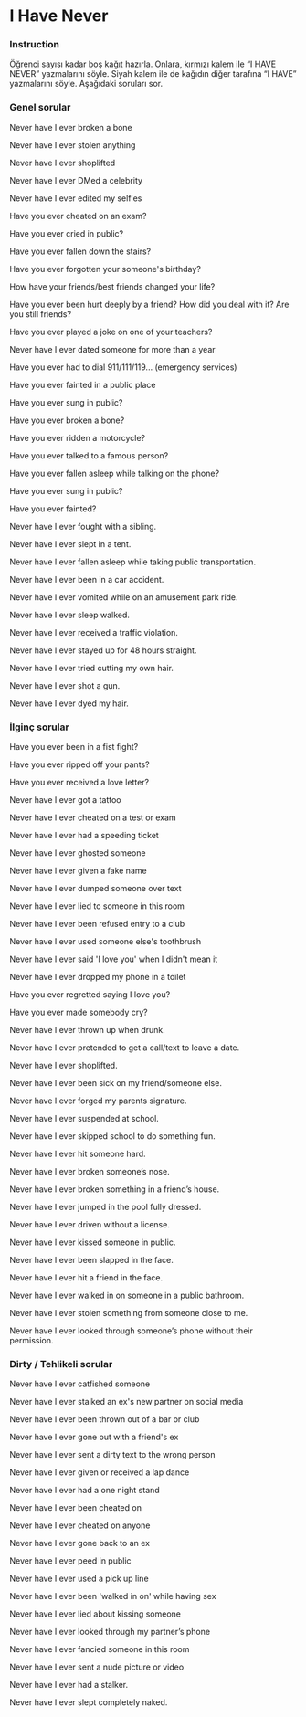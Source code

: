 # I Have Never

### Instruction

Öğrenci sayısı kadar boş kağıt hazırla. Onlara, kırmızı kalem ile “I HAVE NEVER” yazmalarını söyle. Siyah kalem ile de kağıdın diğer tarafına “I HAVE” yazmalarını söyle. Aşağıdaki soruları sor.

### Genel sorular

Never have I ever broken a bone

Never have I ever stolen anything

Never have I ever shoplifted

Never have I ever DMed a celebrity

Never have I ever edited my selfies

Have you ever cheated on an exam?

Have you ever cried in public?

Have you ever fallen down the stairs?

Have you ever forgotten your someone's birthday?

How have your friends/best friends changed your life?

Have you ever been hurt deeply by a friend? How did you deal with it? Are you still friends?

Have you ever played a joke on one of your teachers?

Never have I ever dated someone for more than a year

Have you ever had to dial 911/111/119... (emergency services)

Have you ever fainted in a public place

Have you ever sung in public?

Have you ever broken a bone?

Have you ever ridden a motorcycle?

Have you ever talked to a famous person?

Have you ever fallen asleep while talking on the phone?

Have you ever sung in public?

Have you ever fainted?

Never have I ever fought with a sibling.

Never have I ever slept in a tent.

Never have I ever fallen asleep while taking public transportation.

Never have I ever been in a car accident.

Never have I ever vomited while on an amusement park ride.

Never have I ever sleep walked.

Never have I ever received a traffic violation.

Never have I ever stayed up for 48 hours straight.

Never have I ever tried cutting my own hair.

Never have I ever shot a gun.

Never have I ever dyed my hair.

### İlginç sorular

Have you ever been in a fist fight?

Have you ever ripped off your pants?

Have you ever received a love letter?

Never have I ever got a tattoo

Never have I ever cheated on a test or exam

Never have I ever had a speeding ticket

Never have I ever ghosted someone

Never have I ever given a fake name

Never have I ever dumped someone over text

Never have I ever lied to someone in this room

Never have I ever been refused entry to a club

Never have I ever used someone else's toothbrush

Never have I ever said 'I love you' when I didn't mean it

Never have I ever dropped my phone in a toilet

Have you ever regretted saying I love you?

Have you ever made somebody cry?

Never have I ever thrown up when drunk.

Never have I ever pretended to get a call/text to leave a date.

Never have I ever shoplifted.

Never have I ever been sick on my friend/someone else.

Never have I ever forged my parents signature.

Never have I ever suspended at school.

Never have I ever skipped school to do something fun.

Never have I ever hit someone hard.

Never have I ever broken someone’s nose.

Never have I ever broken something in a friend’s house.

Never have I ever jumped in the pool fully dressed.

Never have I ever driven without a license.

Never have I ever kissed someone in public.

Never have I ever been slapped in the face.

Never have I ever hit a friend in the face.

Never have I ever walked in on someone in a public bathroom.

Never have I ever stolen something from someone close to me.

Never have I ever looked through someone’s phone without their permission.

### Dirty / Tehlikeli sorular

Never have I ever catfished someone

Never have I ever stalked an ex's new partner on social media

Never have I ever been thrown out of a bar or club

Never have I ever gone out with a friend's ex

Never have I ever sent a dirty text to the wrong person

Never have I ever given or received a lap dance

Never have I ever had a one night stand

Never have I ever been cheated on

Never have I ever cheated on anyone

Never have I ever gone back to an ex

Never have I ever peed in public

Never have I ever used a pick up line

Never have I ever been 'walked in on' while having sex

Never have I ever lied about kissing someone

Never have I ever looked through my partner’s phone

Never have I ever fancied someone in this room

Never have I ever sent a nude picture or video

Never have I ever had a stalker.

Never have I ever slept completely naked.